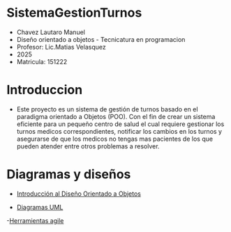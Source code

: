 # SistemaGestionTurnos



 - Chavez Lautaro Manuel
 - Diseño orientado a objetos - Tecnicatura en programacion
- Profesor: Lic.Matias Velasquez
- 2025
- Matricula: 151222
# Introduccion

- Este proyecto es un sistema de gestión de turnos basado en el paradigma orientado a Objetos (POO). Con el fin de crear un sistema eficiente para un pequeño centro de salud el cual requiere gestionar los turnos medicos correspondientes, notificar los cambios en los turnos y asegurarse de que los medicos no tengas mas pacientes de los que pueden atender entre otros problemas a resolver.

# Diagramas y diseños

- [Introducción al Diseño Orientado a Objetos](introduccion.md)

- [Diagramas UML](DiagramasUML.md)

-[Herramientas agile](herramientas_agile.md)



